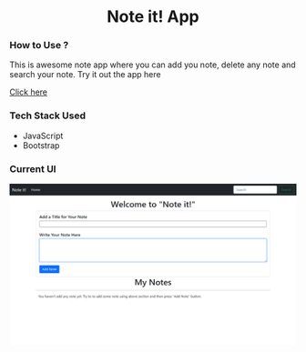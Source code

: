 <h1 align="center">Note it! App</h1>

### How to Use ?

This is awesome note app where you can add you note, delete any note and search your note. Try it out the app here

[Click here](https://note-it-666.netlify.app/)<br>


### Tech Stack Used
- JavaScript 
- Bootstrap

### Current UI
![Home Page](note_it!.png)



